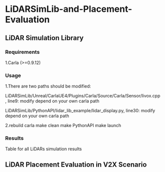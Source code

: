 # LiDARSimLib-and-Placement-Evaluation

## LiDAR Simulation Library

### Requirements
1.Carla (>=0.9.12)

### Usage
1.There are two paths should be modified:

LiDARSimLib/Unreal/CarlaUE4/Plugins/Carla/Source/Carla/Sensor/livox.cpp, line9: modify depend on your own carla path

LiDARSimLib/PythonAPI/lidar_lib_example/lidar_display.py, line30: modify depend on your own carla path

2.rebuild carla
make clean
make PythonAPI
make launch

### Results
Table for all LiDARs simulation results


## LiDAR Placement Evaluation in V2X Scenario

